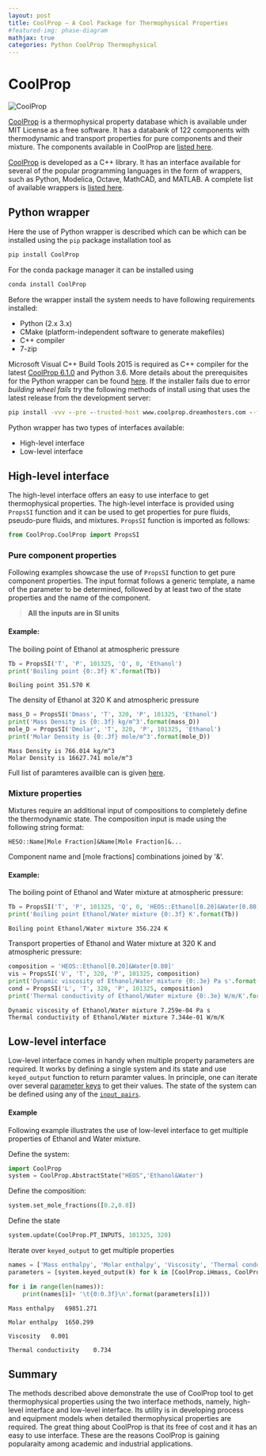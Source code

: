 ```yaml
---
layout: post
title: CoolProp — A Cool Package for Thermophysical Properties  
#featured-img: phase-diagram
mathjax: true
categories: Python CoolProp Thermophysical 
---
```


# CoolProp

![CoolProp](http://www.coolprop.org/_static/CoolPropLogo.png "CoolProp")


[CoolProp](http://www.coolprop.org/index.html) is a thermophysical property database which is available under MIT License as a free software. It has a databank of 122 components with thermodynamic and transport properties for pure components and their mixture. The components available in CoolProp are [listed here](http://www.coolprop.org/fluid_properties/PurePseudoPure.html#list-of-fluids). 

[CoolProp](http://www.coolprop.org/index.html) is developed as a C++ library. It has an interface available for several of the popular programming languages in the form of wrappers, such as Python, Modelica, Octave, MathCAD, and MATLAB. A complete list of available wrappers is [listed here](http://www.coolprop.org/coolprop/wrappers/index.html).

## Python wrapper
Here the use of Python wrapper is described which can be which can be installed using the `pip` package installation tool as

```bat
pip install CoolProp
```

For the conda package manager it can be installed using

```bat
conda install CoolProp
```

Before the wrapper install the system needs to have following requirements installed:

- Python (2.x 3.x)
- CMake (platform-independent software to generate makefiles)
- C++ compiler
- 7-zip

Microsoft Visual C++ Build Tools 2015 is required as C++ compiler for the latest [CoolProp 6.1.0](https://pypi.org/search/?q=coolprop) and Python 3.6. More details about the prerequisites for the Python wrapper can be found [here](http://www.coolprop.org/coolprop/wrappers/index.html). If the installer fails due to error *building wheel fails* try the following methods of install using that uses the latest release from the development server:

```bat
pip install -vvv --pre --trusted-host www.coolprop.dreamhosters.com --find-links http://www.coolprop.dreamhosters.com/binaries/Python/ -U --force-reinstall CoolProp
```

Python wrapper has two types of interfaces available:

- High-level interface
- Low-level interface


## High-level interface

The high-level interface offers an easy to use interface to get thermophysical properties. The high-level interface is provided using `PropsSI` function and it can be used to get properties for pure fluids, pseudo-pure fluids, and mixtures. `PropsSI` function is imported as follows:


```python
from CoolProp.CoolProp import PropsSI
```

### Pure component properties
Following examples showcase the use of `PropsSI` function to get pure component properties. The input format follows a generic template, a name of the parameter to be determined, followed by at least two of the state properties and the name of the component.

> **All the inputs are in SI units**

#### Example:
The boiling point of Ethanol at atmospheric pressure


```python
Tb = PropsSI('T', 'P', 101325, 'Q', 0, 'Ethanol')
print('Boiling point {0:.3f} K'.format(Tb))
```

    Boiling point 351.570 K
    

The density of Ethanol at 320 K and atmospheric pressure


```python
mass_D = PropsSI('Dmass', 'T', 320, 'P', 101325, 'Ethanol')
print('Mass Density is {0:.3f} kg/m^3'.format(mass_D))
mole_D = PropsSI('Dmolar', 'T', 320, 'P', 101325, 'Ethanol')
print('Molar Density is {0:.3f} mole/m^3'.format(mole_D))
```
    Mass Density is 766.014 kg/m^3
    Molar Density is 16627.741 mole/m^3
    

Full list of paramteres availble can is given [here](http://www.coolprop.org/coolprop/HighLevelAPI.html#table-of-string-inputs-to-propssi-function).

### Mixture properties

Mixtures require an additional input of compositions to completely define the thermodynamic state. The composition input is made using the following string format:

`HESO::Name[Mole Fraction]&Name[Mole Fraction]&...` 

Component name and [mole fractions] combinations joined by '&'.

#### Example:
The boiling point of Ethanol and Water mixture at atmospheric pressure:


```python
Tb = PropsSI('T', 'P', 101325, 'Q', 0, 'HEOS::Ethanol[0.20]&Water[0.80]')
print('Boiling point Ethanol/Water mixture {0:.3f} K'.format(Tb))
```

    Boiling point Ethanol/Water mixture 356.224 K
    

Transport properties of Ethanol and Water mixture at 320 K and atmospheric pressure:


```python
composition = 'HEOS::Ethanol[0.20]&Water[0.80]'
vis = PropsSI('V', 'T', 320, 'P', 101325, composition)
print('Dynamic viscosity of Ethanol/Water mixture {0:.3e} Pa s'.format(vis))
cond = PropsSI('L', 'T', 320, 'P', 101325, composition)
print('Thermal conductivity of Ethanol/Water mixture {0:.3e} W/m/K'.format(cond))
```

    Dynamic viscosity of Ethanol/Water mixture 7.259e-04 Pa s
    Thermal conductivity of Ethanol/Water mixture 7.344e-01 W/m/K
    

## Low-level interface

Low-level interface comes in handy when multiple property parameters are required. It works by defining a single system and its state and use `keyed_output` function to return paramter values. In principle, one can iterate over several [parameter keys](http://www.coolprop.org/_static/doxygen/html/namespace_cool_prop.html#a4b49eeb37210a720b188f493955d8364) to get their values. The state of the system can be defined using any of the [`input_pairs`](http://www.coolprop.org/_static/doxygen/html/namespace_cool_prop.html#a58e7d98861406dedb48e07f551a61efb).

#### Example
Following example illustrates the use of low-level interface to get multiple properties of Ethanol and Water mixture.

Define the system:


```python
import CoolProp
system = CoolProp.AbstractState("HEOS",'Ethanol&Water')
```

Define the composition:


```python
system.set_mole_fractions([0.2,0.8])
```

Define the state


```python
system.update(CoolProp.PT_INPUTS, 101325, 320)
```

Iterate over `keyed_output` to get multiple properties


```python
names = ['Mass enthalpy', 'Molar enthalpy', 'Viscosity', 'Thermal conductivity'] 
parameters = [system.keyed_output(k) for k in [CoolProp.iHmass, CoolProp.iHmolar, CoolProp.iviscosity, CoolProp.iconductivity ]]

for i in range(len(names)):
    print(names[i]+ '\t{0:0.3f}\n'.format(parameters[i]))
```

    Mass enthalpy	69851.271
    
    Molar enthalpy	1650.299
    
    Viscosity	0.001
    
    Thermal conductivity	0.734
    
    

## Summary

The methods described above demonstrate the use of CoolProp tool to get thermophysical properties using the two interface methods, namely, high-level interface and low-level interface. Its utility is in developing process and equipment models when detailed thermophysical properties are required. The great thing about CoolProp is that its free of cost and it has an easy to use interface. These are the reasons CoolProp is gaining popularaity among academic and industrial applications.
